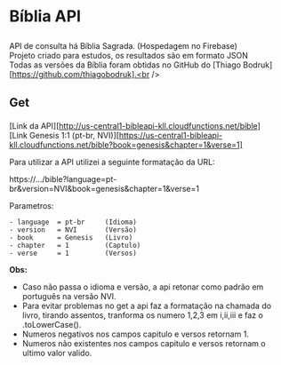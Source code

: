 # Bíblia API<p>

API de consulta há Bíblia Sagrada. (Hospedagem no Firebase)<br />
Projeto criado para estudos, os resultados são em formato JSON<br />
Todas as versões da Bíblia foram obtidas no GitHub do [Thiago Bodruk][https://github.com/thiagobodruk].<br /><p>

## Get<p>

[Link da API][http://us-central1-bibleapi-kll.cloudfunctions.net/bible]<br />
[Link Genesis 1:1 (pt-br, NVI)][https://us-central1-bibleapi-kll.cloudfunctions.net/bible?book=genesis&chapter=1&verse=1]<br /><p>

Para utilizar a API utilizei a seguinte formatação da URL:<br /><p>

https://.../bible?language=pt-br&version=NVI&book=genesis&chapter=1&verse=1<br /><p>

Parametros:<br /><p>

    - language  = pt-br     (Idioma)
    - version   = NVI       (Versão)
    - book      = Genesis   (Livro)
    - chapter   = 1         (Captulo)
    - verse     = 1         (Versos)

__Obs:__   
 - Caso não passa o idioma e versão, a api retonar como padrão em português na versão NVI.<br />
- Para evitar problemas no get a api faz a formatação na chamada do livro, tirando assentos, tranforma os numero 1,2,3 em i,ii,iii e faz o .toLowerCase().<br />
- Numeros negativos nos campos capitulo e versos retornam 1.<br />
- Numeros não existentes nos campos capitulo e versos retornam o ultimo valor valido.<br />
